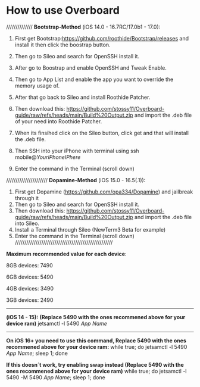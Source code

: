 # How to use Overboard
//////////////
**Bootstrap-Method** (iOS 14.0 - 16.7RC/17.0b1 - 17.0):
1. First get Bootstrap:https://github.com/roothide/Bootstrap/releases and install it then click the boostrap button.
2. Then go to Sileo and search for OpenSSH install it.
3. After go to Boostrap and enable OpenSSH and Tweak Enable.
4. Then go to App List and enable the app you want to override the memory usage of.

5. After that go back to Sileo and install Roothide Patcher. 

6. Then download this: https://github.com/stossy11/Overboard-guide/raw/refs/heads/main/Build%20Output.zip and import the .deb file of your need into Roothide Patcher.

7. When its finsihed click on the Sileo button, click get and that will install the .deb file.

8. Then SSH into your iPhone with terminal using ssh mobile@_YouriPhoneIPhere_

9. Enter the command in the Terminal (scroll down)


//////////////////////
**Dopamine-Method** (iOS 15.0 - 16.5(.1)):

1. First get Dopamine (https://github.com/opa334/Dopamine) and jailbreak through it
2. Then go to Sileo and search for OpenSSH install it.
3. Then download this: https://github.com/stossy11/Overboard-guide/raw/refs/heads/main/Build%20Output.zip and import the .deb file into Sileo.
4. Install a Terminal through Sileo (NewTerm3 Beta for example)
5. Enter the command in the Terminal (scroll down)
////////////////////////////////////////////////////




**Maximum recommended value for each device**:

8GB devices: 7490

6GB devices: 5490

4GB devices: 3490

3GB devices: 2490

------------------------------------------
**(iOS 14 - 15):**
**(Replace 5490 with the ones recommened above for your device ram)**
jetsamctl -l 5490 *App Name*

-------------------------------------------

**On iOS 16+ you need to use this command, Replace 5490 with the ones recommened above for your device ram:**
while true; do jetsamctl -l 5490 *App Name*; sleep 1; done

**If this doesn´t work, try enabling swap instead (Replace 5490 with the ones recommened above for your device ram)**
while true; do jetsamctl -l 5490 -M 5490 *App Name*; sleep 1; done


